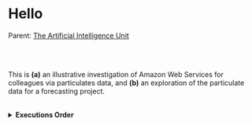# Hello

Parent: [The Artificial Intelligence Unit](https://github.com/theartificialintelligenceunit)

<br>
<br>

This is **(a)** an illustrative investigation of Amazon Web Services for colleagues via particulates data, and **(b)** an exploration of the particulate data for a forecasting project.

<br>

<details><summary><b>Executions Order</b></summary>

<br>

<table style="width: 85%; border: 0; border-spacing: 5px; margin-left: 15px">
<colgroup>
    <col span="1" style="width: 69.5%;">
</colgroup>
<tr><td>
    
Acquiring, or re-acquiring, baseline/historical data.

```mermaid
flowchart LR   
    id8([start]) --> id9(<span title="historical nitrogen readings">pollutants</span>)
    id9 --> id10([END])
    
    classDef default fill:#333333,stroke:#333333,stroke-width:0px,color:#ffffff,font-size:10pt;
```
</td></tr>
</table>



<br>

The execution order of daily runs.

```mermaid
flowchart LR   
    id0([start]) --> id1(<span title="get yesterday's nitrogen readings">daily</span>)
    id1 --> id2(<span title="recalculate the daily quantiles across time">distributions</span>)
    id2 --> id3([END])
    
    classDef default fill:#333333,stroke:#333333,stroke-width:0px,color:#ffffff,font-size:10pt;
```

<br>

The execution order of daily runs; a GPU (graphics processing unit) based alternative.

```mermaid
flowchart LR   
    id4([start]) --> id5(<span title="get yesterday's nitrogen readings">daily</span>)
    id5 --> id6(<span title="recalculate the daily quantiles across time">spreads</span>)
    id6 --> id7([END])
    
    classDef default fill:#333333,stroke:#333333,stroke-width:0px,color:#ffffff,font-size:10pt;
```
</details>


<br>
<br>

<br>
<br>

<br>
<br>

<br>
<br>
